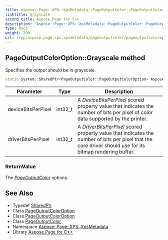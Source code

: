 ```yaml
---
title: Aspose::Page::XPS::XpsMetadata::PageOutputColor::PageOutputColorOption::Grayscale method
linktitle: Grayscale
second_title: Aspose.Page for C++
description: 'Aspose::Page::XPS::XpsMetadata::PageOutputColor::PageOutputColorOption::Grayscale method. Specifies the output should be in grayscale in C++.'
type: docs
weight: 200
url: /cpp/aspose.page.xps.xpsmetadata/pageoutputcolor/pageoutputcoloroption/grayscale/
---
```

## PageOutputColorOption::Grayscale method


Specifies the output should be in grayscale.

```cpp
static System::SharedPtr<PageOutputColor::PageOutputColorOption> Aspose::Page::XPS::XpsMetadata::PageOutputColor::PageOutputColorOption::Grayscale(int32_t deviceBitsPerPixel, int32_t driverBitsPerPixel)
```


| Parameter | Type | Description |
| --- | --- | --- |
| deviceBitsPerPixel | int32_t | A *DeviceBitsPerPixel* scored property value that indicates the number of bits per pixel of color data supported by the printer. |
| driverBitsPerPixel | int32_t | A *DriverBitsPerPixel* scored property value that indicates the number of bits per pixel that the core driver should use for its bitmap rendering buffer. |

### ReturnValue

The *[PageOutputColor](../../)* options.

## See Also

* Typedef [SharedPtr](../../../../system/sharedptr/)
* Class [PageOutputColorOption](../)
* Class [PageOutputColorOption](../)
* Class [PageOutputColor](../../)
* Namespace [Aspose::Page::XPS::XpsMetadata](../../../)
* Library [Aspose.Page for C++](../../../../)
